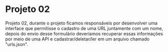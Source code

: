 # Projeto 02

Projeto 02, durante o projeto ficamos responsáveis por desenvolver uma interface que permitisse o cadastro de uma URL juntamente com um nome, depois do envio desse formulário deveríamos recuperar essas informações por meio de uma API e cadastrar/deletar/ler em um arquivo chamado "urls.json".

